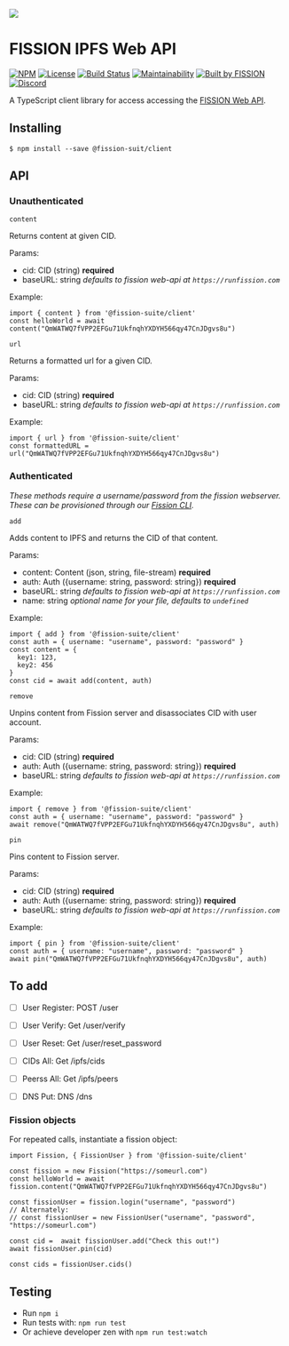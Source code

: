 ![](https://github.com/fission-suite/web-api/raw/master/assets/logo.png?sanitize=true)

# FISSION IPFS Web API

[![NPM](https://img.shields.io/npm/v/@fission-suite/client)](https://www.npmjs.com/package/@fission-suite/client)
[![License](https://img.shields.io/badge/License-Apache%202.0-blue.svg)](https://github.com/fission-suite/blob/master/LICENSE)
[![Build Status](https://travis-ci.org/fission-suite/typescript-client.svg?branch=master)](https://travis-ci.org/fission-suite/typescript-client)
[![Maintainability](https://api.codeclimate.com/v1/badges/2a271d744d14ad487a24/maintainability)](https://codeclimate.com/github/fission-suite/typescript-client/maintainability)
[![Built by FISSION](https://img.shields.io/badge/⌘-Built_by_FISSION-purple.svg)](https://fission.codes)
[![Discord](https://img.shields.io/discord/478735028319158273.svg)](https://discord.gg/zAQBDEq)

A TypeScript client library for access accessing the [FISSION Web API](https://github.com/fission-suite/web-api/).

## Installing
```
$ npm install --save @fission-suit/client
```

## API

### Unauthenticated

`content`

Returns content at given CID.

Params:
- cid: CID (string) **required**
- baseURL: string *defaults to fission web-api at `https://runfission.com`*

Example:
```
import { content } from '@fission-suite/client'
const helloWorld = await content("QmWATWQ7fVPP2EFGu71UkfnqhYXDYH566qy47CnJDgvs8u")
```

`url`

Returns a formatted url for a given CID.

Params:
- cid: CID (string) **required**
- baseURL: string *defaults to fission web-api at `https://runfission.com`*

Example:
```
import { url } from '@fission-suite/client'
const formattedURL = url("QmWATWQ7fVPP2EFGu71UkfnqhYXDYH566qy47CnJDgvs8u")
```

### Authenticated
*These methods require a username/password from the fission webserver. These can be provisioned through our [Fission CLI](https://github.com/fission-suite/cli).*

`add`

Adds content to IPFS and returns the CID of that content.

Params:
- content: Content (json, string, file-stream) **required**
- auth: Auth ({username: string, password: string}) **required**
- baseURL: string *defaults to fission web-api at `https://runfission.com`*
- name: string *optional name for your file, defaults to `undefined`*

Example:
```
import { add } from '@fission-suite/client'
const auth = { username: "username", password: "password" }
const content = {
  key1: 123,
  key2: 456
}
const cid = await add(content, auth)
```

`remove`

Unpins content from Fission server and disassociates CID with user account.

Params:
- cid: CID (string) **required**
- auth: Auth ({username: string, password: string}) **required**
- baseURL: string *defaults to fission web-api at `https://runfission.com`*

Example:
```
import { remove } from '@fission-suite/client'
const auth = { username: "username", password: "password" }
await remove("QmWATWQ7fVPP2EFGu71UkfnqhYXDYH566qy47CnJDgvs8u", auth)
```

`pin`

Pins content to Fission server.

Params:
- cid: CID (string) **required**
- auth: Auth ({username: string, password: string}) **required**
- baseURL: string *defaults to fission web-api at `https://runfission.com`*

Example:
```
import { pin } from '@fission-suite/client'
const auth = { username: "username", password: "password" }
await pin("QmWATWQ7fVPP2EFGu71UkfnqhYXDYH566qy47CnJDgvs8u", auth)
```

## To add
- [ ] User Register: POST /user
- [ ] User Verify: Get /user/verify
- [ ] User Reset: Get /user/reset_password
- [ ] CIDs All: Get /ipfs/cids
- [ ] Peerss All: Get /ipfs/peers
- [ ] DNS Put: DNS /dns




### Fission objects

For repeated calls, instantiate a fission object:
```
import Fission, { FissionUser } from '@fission-suite/client'

const fission = new Fission("https://someurl.com")
const helloWorld = await fission.content("QmWATWQ7fVPP2EFGu71UkfnqhYXDYH566qy47CnJDgvs8u")

const fissionUser = fission.login("username", "password")
// Alternately:
// const fissionUser = new FissionUser("username", "password", "https://someurl.com")

const cid =  await fissionUser.add("Check this out!")
await fissionUser.pin(cid)

const cids = fissionUser.cids()
```

## Testing
- Run `npm i`
- Run tests with: `npm run test`
- Or achieve developer zen with `npm run test:watch`
